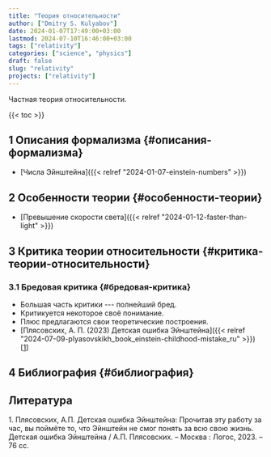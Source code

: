 ```yaml
---
title: "Теория относительности"
author: ["Dmitry S. Kulyabov"]
date: 2024-01-07T17:49:00+03:00
lastmod: 2024-07-10T16:46:00+03:00
tags: ["relativity"]
categories: ["science", "physics"]
draft: false
slug: "relativity"
projects: ["relativity"]
---
```


Частная теория относительности.

<!--more-->

{{< toc >}}


## <span class="section-num">1</span> Описания формализма {#описания-формализма}

-   [Числа Эйнштейна]({{< relref "2024-01-07-einstein-numbers" >}})


## <span class="section-num">2</span> Особенности теории {#особенности-теории}

-   [Превышение скорости света]({{< relref "2024-01-12-faster-than-light" >}})


## <span class="section-num">3</span> Критика теории относительности {#критика-теории-относительности}


### <span class="section-num">3.1</span> Бредовая критика {#бредовая-критика}

-   Большая часть критики --- полнейший бред.
-   Критикуется некоторое своё понимание.
-   Плюс предлагаются свои теоретические построения.
-   [Плясовских, А. П. (2023) Детская ошибка Эйнштейна]({{< relref "2024-07-09-plyasovskikh_book_einstein-childhood-mistake_ru" >}}) [<a href="#citeproc_bib_item_1">1</a>]


## <span class="section-num">4</span> Библиография {#библиография}

## Литература

<div class="csl-bib-body">
  <div class="csl-entry"><a id="citeproc_bib_item_1"></a>1.	Плясовских, А.П. Детская ошибка Эйнштейна: Прочитав эту работу за час, вы поймёте то, что Эйнштейн не смог понять за всю свою жизнь. Детская ошибка Эйнштейна / А.П. Плясовских. – Москва : Логос, 2023. – 76 сс.</div>
</div>

